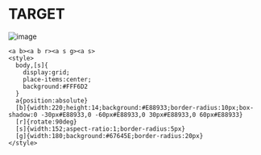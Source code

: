 # TARGET

![image](https://github.com/user-attachments/assets/a5e791df-c0c8-4865-9b08-41b5e9a2db91)

```
<a b><a b r><a s g><a s>
<style>
  body,[s]{
    display:grid;
    place-items:center;
    background:#FFF6D2
  }
  a{position:absolute}
  [b]{width:220;height:14;background:#E88933;border-radius:10px;box-shadow:0 -30px#E88933,0 -60px#E88933,0 30px#E88933,0 60px#E88933}
  [r]{rotate:90deg}
  [s]{width:152;aspect-ratio:1;border-radius:5px}
  [g]{width:180;background:#67645E;border-radius:20px}
</style>
```
